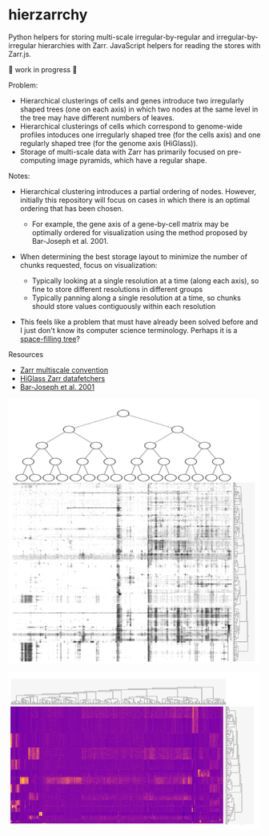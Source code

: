 # hierzarrchy
Python helpers for storing multi-scale irregular-by-regular and irregular-by-irregular hierarchies with Zarr.
JavaScript helpers for reading the stores with Zarr.js.

🚧 work in progress 🚧

Problem:
- Hierarchical clusterings of cells and genes introduce two irregularly shaped trees (one on each axis) in which two nodes at the same level in the tree may have different numbers of leaves.
- Hierarchical clusterings of cells which correspond to genome-wide profiles intoduces one irregularly shaped tree (for the cells axis) and one regularly shaped tree (for the genome axis (HiGlass)).
- Storage of multi-scale data with Zarr has primarily focused on pre-computing image pyramids, which have a regular shape.

Notes:
- Hierarchical clustering introduces a partial ordering of nodes. However, initially this repository will focus on cases in which there is an optimal ordering that has been chosen.
  - For example, the gene axis of a gene-by-cell matrix may be optimally ordered for visualization using the method proposed by Bar-Joseph et al. 2001.
- When determining the best storage layout to minimize the number of chunks requested, focus on visualization:
  - Typically looking at a single resolution at a time (along each axis), so fine to store different resolutions in different groups
  - Typically panning along a single resolution at a time, so chunks should store values contiguously within each resolution

- This feels like a problem that must have already been solved before and I just don't know its computer science terminology. Perhaps it is a [space-filling tree](https://en.wikipedia.org/wiki/List_of_data_structures#Space-partitioning_trees)? 

Resources
- [Zarr multiscale convention](https://github.com/zarr-developers/zarr-specs/issues/50)
- [HiGlass Zarr datafetchers](https://github.com/higlass/higlass-zarr-datafetchers)
- [Bar-Joseph et al. 2001](http://citeseerx.ist.psu.edu/viewdoc/download?doi=10.1.1.83.6798&rep=rep1&type=pdf)

![irregular by regular](./img/irregular-regular.png)

![irregular by irregular](./img/irregular-irregular.png)
